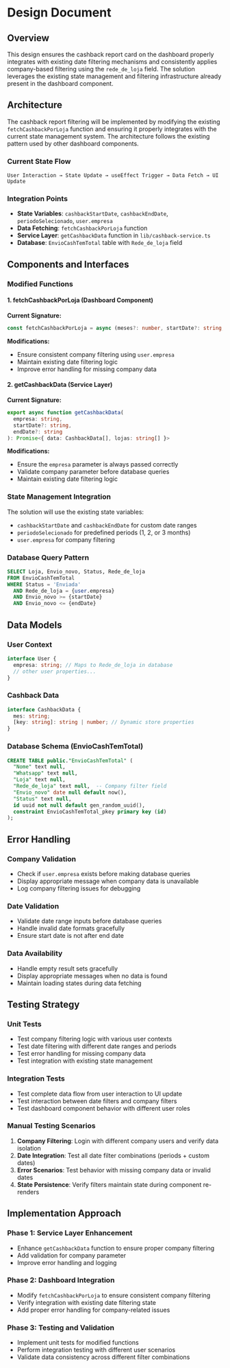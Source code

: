 # Design Document

## Overview

This design ensures the cashback report card on the dashboard properly integrates with existing date filtering mechanisms and consistently applies company-based filtering using the `rede_de_loja` field. The solution leverages the existing state management and filtering infrastructure already present in the dashboard component.

## Architecture

The cashback report filtering will be implemented by modifying the existing `fetchCashbackPorLoja` function and ensuring it properly integrates with the current state management system. The architecture follows the existing pattern used by other dashboard components.

### Current State Flow
```
User Interaction → State Update → useEffect Trigger → Data Fetch → UI Update
```

### Integration Points
- **State Variables**: `cashbackStartDate`, `cashbackEndDate`, `periodoSelecionado`, `user.empresa`
- **Data Fetching**: `fetchCashbackPorLoja` function
- **Service Layer**: `getCashbackData` function in `lib/cashback-service.ts`
- **Database**: `EnvioCashTemTotal` table with `Rede_de_loja` field

## Components and Interfaces

### Modified Functions

#### 1. fetchCashbackPorLoja (Dashboard Component)
**Current Signature:**
```typescript
const fetchCashbackPorLoja = async (meses?: number, startDate?: string, endDate?: string)
```

**Modifications:**
- Ensure consistent company filtering using `user.empresa`
- Maintain existing date filtering logic
- Improve error handling for missing company data

#### 2. getCashbackData (Service Layer)
**Current Signature:**
```typescript
export async function getCashbackData(
  empresa: string, 
  startDate?: string, 
  endDate?: string
): Promise<{ data: CashbackData[], lojas: string[] }>
```

**Modifications:**
- Ensure the `empresa` parameter is always passed correctly
- Validate company parameter before database queries
- Maintain existing date filtering logic

### State Management Integration

The solution will use the existing state variables:
- `cashbackStartDate` and `cashbackEndDate` for custom date ranges
- `periodoSelecionado` for predefined periods (1, 2, or 3 months)
- `user.empresa` for company filtering

### Database Query Pattern

```sql
SELECT Loja, Envio_novo, Status, Rede_de_loja 
FROM EnvioCashTemTotal 
WHERE Status = 'Enviada' 
  AND Rede_de_loja = {user.empresa}
  AND Envio_novo >= {startDate}
  AND Envio_novo <= {endDate}
```

## Data Models

### User Context
```typescript
interface User {
  empresa: string; // Maps to Rede_de_loja in database
  // other user properties...
}
```

### Cashback Data
```typescript
interface CashbackData {
  mes: string;
  [key: string]: string | number; // Dynamic store properties
}
```

### Database Schema (EnvioCashTemTotal)
```sql
CREATE TABLE public."EnvioCashTemTotal" (
  "Nome" text null,
  "Whatsapp" text null,
  "Loja" text null,
  "Rede_de_loja" text null,  -- Company filter field
  "Envio_novo" date null default now(),
  "Status" text null,
  id uuid not null default gen_random_uuid(),
  constraint EnvioCashTemTotal_pkey primary key (id)
);
```

## Error Handling

### Company Validation
- Check if `user.empresa` exists before making database queries
- Display appropriate message when company data is unavailable
- Log company filtering issues for debugging

### Date Validation
- Validate date range inputs before database queries
- Handle invalid date formats gracefully
- Ensure start date is not after end date

### Data Availability
- Handle empty result sets gracefully
- Display appropriate messages when no data is found
- Maintain loading states during data fetching

## Testing Strategy

### Unit Tests
- Test company filtering logic with various user contexts
- Test date filtering with different date ranges and periods
- Test error handling for missing company data
- Test integration with existing state management

### Integration Tests
- Test complete data flow from user interaction to UI update
- Test interaction between date filters and company filters
- Test dashboard component behavior with different user roles

### Manual Testing Scenarios
1. **Company Filtering**: Login with different company users and verify data isolation
2. **Date Integration**: Test all date filter combinations (periods + custom dates)
3. **Error Scenarios**: Test behavior with missing company data or invalid dates
4. **State Persistence**: Verify filters maintain state during component re-renders

## Implementation Approach

### Phase 1: Service Layer Enhancement
- Enhance `getCashbackData` function to ensure proper company filtering
- Add validation for company parameter
- Improve error handling and logging

### Phase 2: Dashboard Integration
- Modify `fetchCashbackPorLoja` to ensure consistent company filtering
- Verify integration with existing date filtering state
- Add proper error handling for company-related issues

### Phase 3: Testing and Validation
- Implement unit tests for modified functions
- Perform integration testing with different user scenarios
- Validate data consistency across different filter combinations